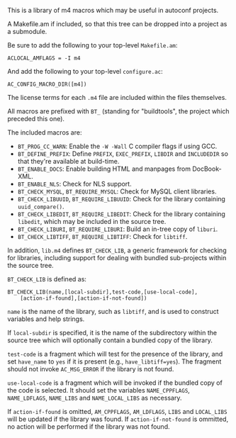 This is a library of m4 macros which may be useful in autoconf projects.

A Makefile.am if included, so that this tree can be dropped into a project
as a submodule.

Be sure to add the following to your top-level `Makefile.am`:

	ACLOCAL_AMFLAGS = -I m4

And add the following to your top-level `configure.ac`:
	
	AC_CONFIG_MACRO_DIR([m4])

The license terms for each `.m4` file are included within the files
themselves.

All macros are prefixed with `BT_` (standing for "buildtools", the project
which preceded this one).

The included macros are:

* `BT_PROG_CC_WARN`: Enable the `-W -Wall` C compiler flags if using GCC.
* `BT_DEFINE_PREFIX`: Define `PREFIX`, `EXEC_PREFIX`, `LIBDIR` and `INCLUDEDIR` so that they're available at build-time.
* `BT_ENABLE_DOCS`: Enable building HTML and manpages from DocBook-XML.
* `BT_ENABLE_NLS`: Check for NLS support.
* `BT_CHECK_MYSQL`, `BT_REQUIRE_MYSQL`: Check for MySQL client libraries.
* `BT_CHECK_LIBUUID`, `BT_REQUIRE_LIBUUID`: Check for the library containing `uuid_compare()`.
* `BT_CHECK_LIBEDIT`, `BT_REQUIRE_LIBEDIT`: Check for the library containing `libedit`, which may be included in the source tree.
* `BT_CHECK_LIBURI`, `BT_REQUIRE_LIBURI`: Build an in-tree copy of `liburi`.
* `BT_CHECK_LIBTIFF`, `BT_REQUIRE_LIBTIFF`: Check for `libtiff`.

In addition, `lib.m4` defines `BT_CHECK_LIB`, a generic framework for
checking for libraries, including support for dealing with bundled
sub-projects within the source tree.

`BT_CHECK_LIB` is defined as:

	BT_CHECK_LIB(name,[local-subdir],test-code,[use-local-code],
		[action-if-found],[action-if-not-found])

`name` is the name of the library, such as `libtiff`, and is used to
construct variables and help strings.

If `local-subdir` is specified, it is the name of the subdirectory within
the source tree which will optionally contain a bundled copy of the library.

`test-code` is a fragment which will test for the presence of the library,
and set `have_name` to `yes` if it is present (e.g., `have_libtiff=yes`).
The fragment should not invoke `AC_MSG_ERROR` if the library is not found.

`use-local-code` is a fragment which will be invoked if the bundled copy
of the code is selected. It should set the variables `NAME_CPPFLAGS`,
`NAME_LDFLAGS`, `NAME_LIBS` and `NAME_LOCAL_LIBS` as necessary.

If `action-if-found` is omitted, `AM_CPPFLAGS`, `AM_LDFLAGS`, `LIBS` and
`LOCAL_LIBS` will be updated if the library was found. If
`action-if-not-found` is ommitted, no action will be performed if the
library was not found.
